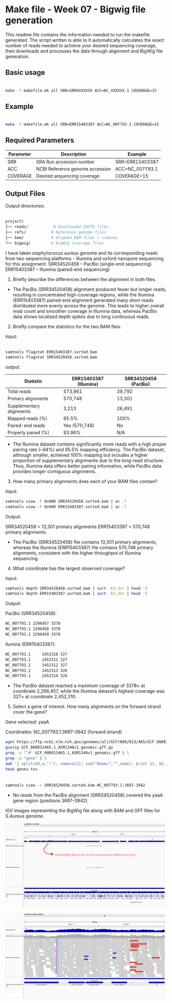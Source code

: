 # Make file - Week 07 - Bigwig file generation

This readme file contains the information needed to run the makefile generated. The script written is able to It automatically calculates the exact number of reads needed to achieve your desired sequencing coverage, then downloads and processes the data through alignment and BigWig file generation.

## Basic usage

```bash

make -f makefile.mk all SRR=SRRXXXXXXX ACC=NC_XXXXXX.1 COVERAGE=15

```

## Example

```bash

make -f makefile.mk all SRR=ERR15403387 ACC=NC_007793.1 COVERAGE=15

```

## Required Parameters

| Parameter	| Description	| Example|
|-----------|-------------|--------|
|SRR|	SRA Run accession number|	SRR=ERR15403387|
|ACC|	NCBI Reference genome accession|	ACC=NC_007793.1|
|COVERAGE|	Desired sequencing coverage|	COVERAGE=15|

## Output Files

Output directories:

```bash

project/
├── reads/           # Downloaded FASTQ files
├── refs/           # Reference genome files
├── bam/            # Aligned BAM files + indexes
└── bigwig/         # BigWig coverage files

```

I have taken staphylococus aureus genome and its corresponding reads from two sequencing platforms - illumina and oxford nanopore sequencing for this assignment. 
SRR34520458 – PacBio (single-end sequencing)
ERR15403387 – Illumina (paired-end sequencing)

1. Briefly describe the differences between the alignment in both files.
* The PacBio (SRR34520458) alignment produced fewer but longer reads, resulting in concentrated high-coverage regions, while the Illumina (ERR15403387) paired-end alignment generated many short reads distributed more evenly across the genome. This leads to higher overall read count and smoother coverage in Illumina data, whereas PacBio data shows localized depth spikes due to long continuous reads.

2. Briefly compare the statistics for the two BAM files.

Input:

```bash

samtools flagstat ERR15403387.sorted.bam
samtools flagstat SRR34520458.sorted.bam

```

output: 


| Statistic                | ERR15403387 (Illumina) | SRR34520458 (PacBio) |
| ------------------------ | ---------------------- | -------------------- |
| Total reads              | 573,961                | 39,792               |
| Primary alignments       | 570,748                | 13,301               |
| Supplementary alignments | 3,213                  | 26,491               |
| Mapped reads (%)         | 95.5%                  | 100%                 |
| Paired-end reads         | Yes (570,748)          | No                   |
| Properly paired (%)      | 93.96%                 | N/A                  |


* The Illumina dataset contains significantly more reads with a high proper pairing rate (~94%) and 95.5% mapping efficiency. The PacBio dataset, although smaller, achieved 100% mapping but includes a higher proportion of supplementary alignments due to the long-read structure. Thus, Illumina data offers better pairing information, while PacBio data provides longer contiguous alignments.


3. How many primary alignments does each of your BAM files contain?

Input:

```bash
samtools view -F 0x900 SRR34520458.sorted.bam | wc -l
samtools view -F 0x900 ERR15403387.sorted.bam | wc -l
```

Output:

SRR34520458 = 13,301 primary alignments
ERR15403387 = 570,748 primary alignments

* The PacBio (SRR34520458) file contains 13,301 primary alignments, whereas the Illumina (ERR15403387) file contains 570,748 primary alignments, consistent with the higher throughput of Illumina sequencing.

4. What coordinate has the largest observed coverage?

Input:

```bash
samtools depth SRR34520458.sorted.bam | sort -k3,3nr | head -5
samtools depth ERR15403387.sorted.bam | sort -k3,3nr | head -5
```

Output:

PacBio (SRR34520458):
```bash
NC_007793.1 2296457 3378
NC_007793.1 2296458 3378
NC_007793.1 2296459 3378
```
llumina (ERR15403387):
```bash
NC_007793.1     2452310 327
NC_007793.1     2452311 327
NC_007793.1     2452312 327
NC_007793.1     2452313 326
NC_007793.1     2452314 326
```
* The PacBio dataset reached a maximum coverage of 3378× at coordinate 2,296,457, while the Illumina dataset’s highest coverage was 327× at coordinate 2,452,310.


5. Select a gene of interest. How many alignments on the forward strand cover the gene?

Gene selected: yaaA

Coordinates: NC_007793.1:3697–3942 (forward strand)


``` bash
wget https://ftp.ncbi.nlm.nih.gov/genomes/all/GCF/000/013/465/GCF_000013465.1_ASM1346v1/GCF_000013465.1_ASM1346v1_genomic.gff.gz
gunzip GCF_000013465.1_ASM1346v1_genomic.gff.gz  
grep -v "^#" GCF_000013465.1_ASM1346v1_genomic.gff | \
grep -w "gene" | \
awk '{ split($9,a,";"); name=a[2]; sub("Name=","",name); print $1, $4, $5, $7, name }' > genes.tsv
head genes.tsv


samtools view -c SRR34520458.sorted.bam NC_007793.1:3697-3942

```

* No reads from the PacBio alignment (SRR34520458) covered the yaaA gene region (positions 3697–3942).

IGV Images representing the BigWig file along with BAM and GFF files for _S.Aureus_ genome.

![BigWig Image 1](bigwig_image_1.png)

![BigWig Image 2](bigwig_image_2.png)



